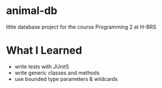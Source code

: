 # animal-db
little database project for the course Programming 2 at H-BRS

# What I Learned
- write tests with JUnit5
- write generic classes and methods
- use bounded type parameters & wildcards
